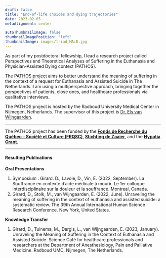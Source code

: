 ```yaml
---
draft: false
title: "End-of-life choices and dying trajectories"
date: 2023-02-05
metaAlignment: center

autoThumbnailImage: false
thumbnailImagePosition: "left"
thumbnailImage: images/triad_MAiD.jpg
---
```


As part of my postdoctoral fellowship, I lead a research project called Perspectives and Theoretical Analyses of Suffering in the Euthanasia and Physician-Assisted Dying context (PATHOS). 
<!--more-->
The [PATHOS project](https://pathosproject.wixsite.com/pathos) aims to better understand the meaning of suffering in the context of a request for Euthanasia and Assisted Suicide in The Netherlands. I am using a multiperspective approach, bringing together the perspectives of patients, close ones, and healthcare professionals via qualitative interviews. 

The PATHOS project is hosted by the Radboud University Medical Center in Nijmegen, Netherlands. The supervisor of this project is [Dr. Els van Wijngaarden](https://www.elsvanwijngaarden.com/).

---
The PATHOS project has been funded by the [**Fonds de Recherche du Québec – Société et Culture (FRQSC)**](https://frq.gouv.qc.ca/en/society-and-culture/), [**Stichting de Zaaier**](https://www.stichtingdezaaier.nl), and the [**Hypatia Grant**](https://www.radboudumc.nl/en/research/radboudumc-hypatia-track-and-grants).

 ---
 #### Resulting Publications ####

**Oral Presentations**
1. Symposium : Girard. D., Lavoie, D., Vin, E. (2022, September). La Souffrance en contexte d’aide médicale à mourir.   Le 1er colloque interdisciplinaire sur la douleur et la souffrance. Montreal, Canada.
​
1. Girard, D., Stolk, M., van Wijngaarden, E. (2022, June). Unraveling the meaning of suffering in the context of euthanasia and assisted suicide: a systematic review. The 39th Annual International Human Science Research Conference. New York, United States.

**Knowledge Transfer**
1. Girard, D., Tuinema, M., Dargis, L., van Wijngaarden, E. (2023, January). Unraveling the Meaning of Suffering in the Context of Euthanasia and Assisted Suicide. Science Café for healthcare professionals and researchers at the Department of Anesthesiology, Pain and Palliative Medicine. Radboud UMC, Nijmegen, The Netherlands. 
